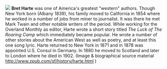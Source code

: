 ![](/images/bharte.gif)
**Bret Harte** was one of America's greatest "western" authors. Though New York born (Albany 1839), his family moved to California in 1854 where he worked in a number of jobs from miner to journalist. It was there he met Mark Twain and other notable writers of the period. While working for the Overland Monthly as editor, Harte wrote a short story titled *The Luck of The Roaring Camp* which immediately became popular. He wrote a number of other stories about the American West as well as poetry, and at least this one song lyric. Harte returned to New York in 1871 and in 1878 was appointed U.S. Consul in Germany. In 1880 he moved to Scotland and later to London where he died in 1902. (Image & biographical source material http://www.zpub.com/sf/history/harte.html ) 